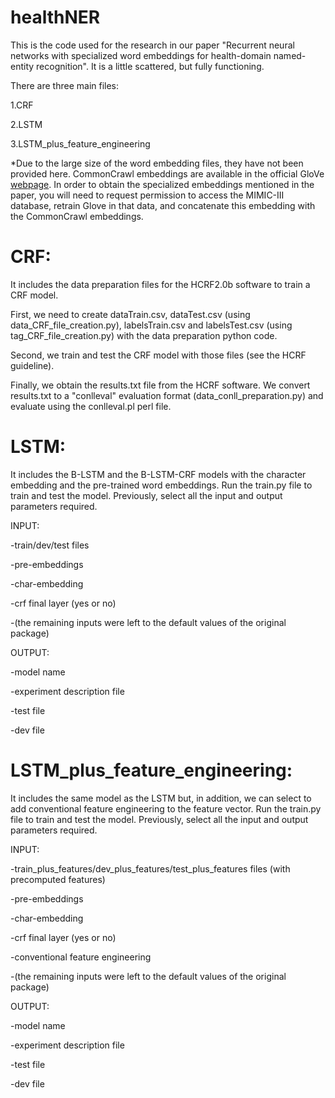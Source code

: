 # healthNER
This is the code used for the research in our paper "Recurrent neural networks with specialized word embeddings for health-domain named-entity recognition".
It is a little scattered, but fully functioning.

There are three main files:

1.CRF

2.LSTM

3.LSTM_plus_feature_engineering

*Due to the large size of the word embedding files, they have not been provided here. CommonCrawl embeddings are available in the official GloVe [webpage](https://nlp.stanford.edu/projects/glove/). In order to obtain the specialized embeddings mentioned in the paper, you will need to request permission to access the MIMIC-III database, retrain Glove in that data, and concatenate this embedding with the CommonCrawl embeddings.

# CRF:
It includes the data preparation files for the HCRF2.0b software to train a CRF model.

First, we need to create dataTrain.csv, dataTest.csv (using data_CRF_file_creation.py), labelsTrain.csv and 
labelsTest.csv (using tag_CRF_file_creation.py) with the data preparation python code.

Second, we train and test the CRF model with those files (see the HCRF guideline).

Finally, we obtain the results.txt file from the HCRF software. We convert results.txt to a "conlleval" evaluation format 
(data_conll_preparation.py) and evaluate using the conlleval.pl perl file.

# LSTM:
It includes the B-LSTM and the B-LSTM-CRF models with the character embedding and the pre-trained word embeddings.
Run the train.py file to train and test the model. Previously, select all the input and output parameters required.

INPUT:

-train/dev/test files

-pre-embeddings

-char-embedding

-crf final layer (yes or no)

-(the remaining inputs were left to the default values of the original package)

OUTPUT:

-model name

-experiment description file

-test file

-dev file

# LSTM_plus_feature_engineering:
It includes the same model as the LSTM but, in addition, we can select to add conventional feature engineering to the feature vector.
Run the train.py file to train and test the model. Previously, select all the input and output parameters required.

INPUT:

-train_plus_features/dev_plus_features/test_plus_features files (with precomputed features)

-pre-embeddings

-char-embedding

-crf final layer (yes or no)

-conventional feature engineering

-(the remaining inputs were left to the default values of the original package)

OUTPUT:

-model name

-experiment description file

-test file

-dev file
